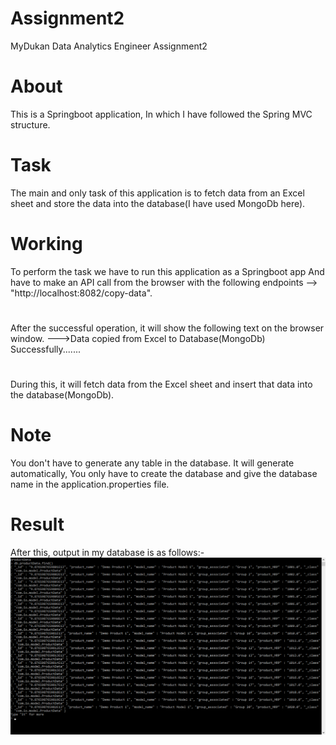# Assignment2
MyDukan Data Analytics Engineer Assignment2

# About
This is a Springboot application, In which I have followed the Spring MVC structure.

# Task
The main and only task of this application is to fetch data from an Excel sheet and store the data into the database(I have used MongoDb here).

# Working
To perform the task we have to run this application as a Springboot app And have to make an API call from the browser with the following endpoints
-->   "http://localhost:8082/copy-data".

#
After the successful operation, it will show the following text on the browser window.
--->Data copied from Excel to Database(MongoDb) Successfully.......
# 
During this, it will fetch data from the Excel sheet and insert that data into the database(MongoDb).

# Note
You don't have to generate any table in the database. It will generate automatically, You only have to create the database and give the database name in the application.properties file.

# Result
After this, output in my database is as follows:-
![image](response_snippets/MongoDB_snippet.png)
